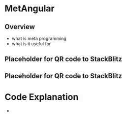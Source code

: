 # MetAngular

## Overview

- what is meta programming
- what is it useful for

## Placeholder for QR code to StackBlitz

## Placeholder for QR code to StackBlitz

# Code Explanation

-
